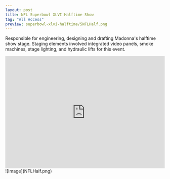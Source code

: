 ```yaml
---
layout: post
title: NFL Superbowl XLVI Halftime Show
tag: "All Access"
preview: superbowl-xlvi-halftime/5NFLHalf.png
---
```

Responsible for engineering, designing and drafting Madonna's halftime show stage. Staging elements involved integrated video panels, smoke machines, stage lighting, and hydraulic lifts for this event.

<iframe frameborder="0" scrolling="no" height="355" width="100%" src="https://www.youtube.com/embed/xPIiaSnYV5E?color=white&theme=light"></iframe>
![Image](NFLHalf.png)
